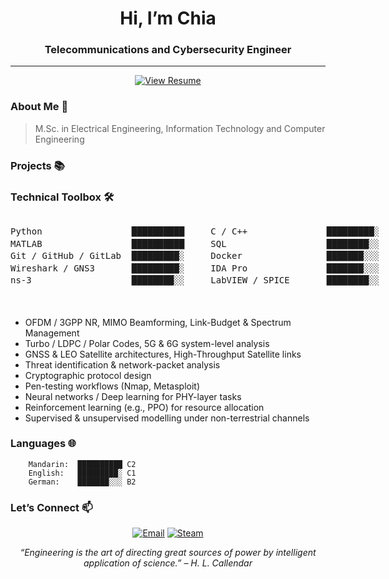 <!-- ---------- HERO ---------- -->

<h1 align="center"> Hi, I’m Chia</h1>
<h3 align="center"> Telecommunications and Cybersecurity Engineer </h3>

<p align="center">

</p>

---
<p align="center">
<a href="Lebenslauf.pdf" target="_blank">
     <img alt="View Resume" src="https://img.shields.io/badge/View%20Resume-333333?logo=adobeacrobatreader&logoColor=white&style=for-the-badge" /></a>
</p>

### About Me 💫
> M.Sc. in Electrical Engineering, Information Technology and Computer Engineering  <br>




### Projects 📚




### Technical Toolbox 🛠️ 

<div align="center">
  <pre style="display:inline-block; text-align:left; line-height:1.4em;">
Python                 ██████████     C / C++               █████████░ 
MATLAB                 ██████████     SQL                   ████████░░ 
Git / GitHub / GitLab  █████████░     Docker                ███████░░░ 
Wireshark / GNS3       █████████░     IDA Pro               ███████░░░ 
ns-3                   ████████░░     LabVIEW / SPICE       ████████░░ 
  </pre>
</div>


 
- OFDM / 3GPP NR, MIMO Beamforming, Link-Budget & Spectrum Management  
- Turbo / LDPC / Polar Codes, 5G & 6G system-level analysis  
- GNSS & LEO Satellite architectures, High-Throughput Satellite links  
- Threat identification & network-packet analysis  
- Cryptographic protocol design  
- Pen-testing workflows (Nmap, Metasploit) 
- Neural networks / Deep learning for PHY-layer tasks  
- Reinforcement learning (e.g., PPO) for resource allocation  
- Supervised & unsupervised modelling under non-terrestrial channels  


### Languages 🌐

```text
    Mandarin:  ██████████ C2 
    English:   █████████░ C1 
    German:    ███████░░░ B2
```


### Let’s Connect 📫
<p align="center">
  <a href="mailto:<chialeecc@gmail.com>" target="_blank"><img src="https://img.shields.io/badge/Email-D14836?logo=gmail&logoColor=white&style=for-the-badge" alt="Email"></a>
  <a href="https://steamcommunity.com/id/76561199487047339" target="_blank">
    <img src="https://img.shields.io/badge/Steam-000000?logo=steam&logoColor=white&style=for-the-badge"
         alt="Steam"> </a>
</p>

<!-- Footer quote -->
<p align="center"><em>“Engineering is the art of directing great sources of power by intelligent application of science.” – H. L. Callendar</em></p>
